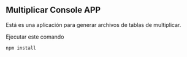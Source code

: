 

## Multiplicar Console APP

Está es una aplicación para generar archivos de tablas
de multiplicar.

Ejecutar este comando

```
npm install
```